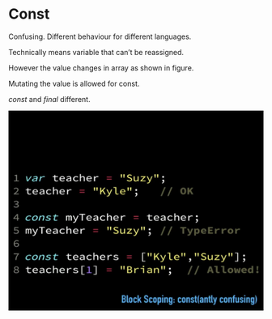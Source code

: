 # Const


Confusing.
Different behaviour for different languages.


Technically means variable that can’t be reassigned.

However the value changes in array as shown in figure.

Mutating the value is allowed for const.

_const_ and _final_ different.

![](deepimages2/8.jpeg)
